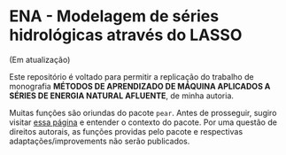 # ENA - Modelagem de séries hidrológicas através do LASSO

(Em atualização)

Este repositório é voltado para permitir a replicação do trabalho de monografia **MÉTODOS DE APRENDIZADO DE MÁQUINA APLICADOS A SÉRIES DE ENERGIA NATURAL AFLUENTE**, de minha autoria.

Muitas funções são oriundas do pacote `pear`. Antes de prosseguir, sugiro visitar [essa página](https://cran.r-project.org/web/packages/pear/index.html) e entender o contexto do pacote. Por uma questão de direitos autorais, as funções providas pelo pacote e respectivas adaptações/improvements não serão publicados.
